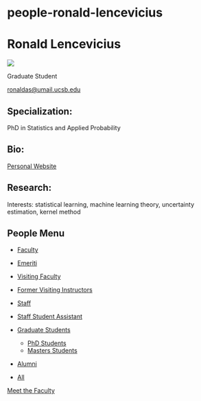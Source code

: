 # people-ronald-lencevicius

# Ronald Lencevicius

![](https://www.pstat.ucsb.edu/sites/default/files/styles/people_node/public/people/photo/Screen%20Shot%202022-10-26%20at%2011.51.31%20AM.png?itok=9yT7w7sR)

Graduate Student

[ronaldas@umail.ucsb.edu](mailto:ronaldas@umail.ucsb.edu)

## Specialization:

PhD in Statistics and Applied Probability

## Bio:

[Personal Website](https://ronaldas.dev/)

## Research:

Interests: statistical learning, machine learning theory, uncertainty estimation, kernel method

## People Menu

- [Faculty](/people/academic "Faculty")
- [Emeriti](/people/emeriti "Emeriti")
- [Visiting Faculty](/people/visiting "Visiting Faculty")
- [Former Visiting Instructors](/people/lecturer "Former Visiting Instructors")
- [Staff](/people/staff)
- [Staff Student Assistant](/people/researcher "Staff Student Assistant")
- [Graduate Students](/people/student "Graduate Students")
  
  - [PhD Students](/people/student/phd "PhD Students")
  - [Masters Students](/people/student/masters "Masters Students")
- [Alumni](/people/alumni)
- [All](/people/all)

[Meet the Faculty](/people/meet-the-faculty)